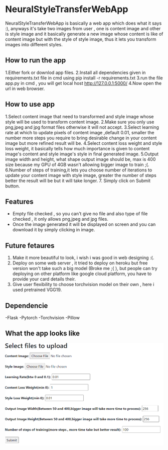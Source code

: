 # NeuralStyleTransferWebApp
NeuralStyleTransferWebApp is basically a web app which does what it says :), anyways it's take two images from user , one is content image and other is style image and it basically generate a new image whose content is like of content image but with the style of style image, thus it lets you transform images into different styles.

## How to run the app
1.Either fork or downlod app files.
2.Install all dependencies given in requirements.txt file in cmd using  pip install -r requirements.txt
3.run the file app.py in cmd , you will get local host http://127.0.0.1:5000/ 
4.Now open the url in web browser.

## How to use app
1.Select content image that need to transformed and style image whose style will be used to transform content image.
2.Make sure you only use png,jpeg and jpg format files otherwise it will not accept.
3.Select learning rate at which to update pixels of content image ,default 0.01, smaller the number more steps you require to bring desirable change in your content image but more refined result will be.
4.Select content loss weight and style loss weight, it basically tells how much importance is given to content image's content and style image's style in final generated image.
5.Output image width and height, what shape output image should be, max is 400 size because my GPU of 4GB wasn't allowing bigger image to train ;(.
6.Number of steps of training,it lets you choose number of iterations to update your content image with style image, greater the number of steps better the result will be but it will take longer.
7. Simply click on Submit button.

## Features
- Empty file checked , so you can't give no file and also type of file checked , it only allows png,jpeg and jpg files.
- Once the image generated it will be displayed on screen and you can download it by simply clicking in image.

## Future fetaures
1. Make it more beautiful to look, i wish i was good in web designing :(.
2. Deploy on some web server , it tried to deploy on heroku but free version won't take such a big model (Broke me ;{ ), but people can try deploying on other platform like google cloud platform, you have to provide your card details their.
3. Give user flexibility to choose torchvision model on their own , here i used pretrained VGG19.

## Dependencie
-Flask
-Pytorch
-Torchvision
-Pillow

## What the app looks like

![alt text](https://github.com/kashif-flask/NeuralStyleTransferWebApp/blob/main/First_page.PNG)
